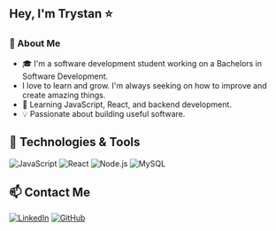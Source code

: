 ## Hey, I'm Trystan ⭐

### 🚀 About Me
- 🎓 I'm a software development student working on a Bachelors in Software Development.
-  I love to learn and grow. I'm always seeking on how to improve and create amazing things.
- 🌱 Learning JavaScript, React, and backend development.
- 💡 Passionate about building useful software.

## 🔧 Technologies & Tools
![JavaScript](https://img.shields.io/badge/-JavaScript-yellow?style=flat&logo=javascript)
![React](https://img.shields.io/badge/-React-blue?style=flat&logo=react)
![Node.js](https://img.shields.io/badge/-Node.js-green?style=flat&logo=node.js)
![MySQL](https://img.shields.io/badge/-MySQL-blue?style=flat&logo=mysql)

## 📫 Contact Me
[![LinkedIn](https://img.shields.io/badge/-LinkedIn-blue?style=flat&logo=linkedin)]([your-linkedin-url](https://www.linkedin.com/in/trystan-jones-1554a92ba/))
[![GitHub](https://img.shields.io/badge/-GitHub-black?style=flat&logo=github)]([https://github.com/your-username](https://github.com/trystandj))
